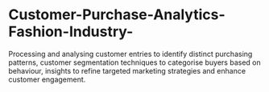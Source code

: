 # Customer-Purchase-Analytics-Fashion-Industry-
Processing and analysing customer entries to identify distinct purchasing patterns,  customer segmentation techniques to categorise buyers based on behaviour, insights to refine targeted marketing strategies and enhance customer engagement.

